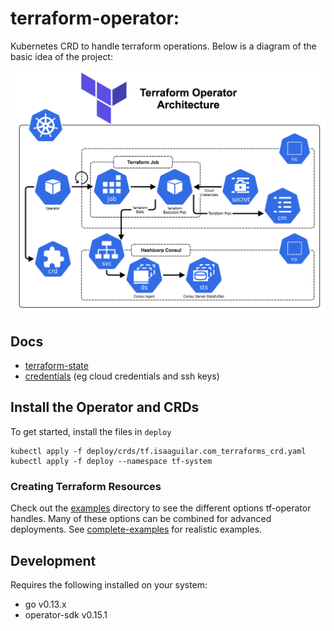 # terraform-operator:
Kubernetes CRD to handle terraform operations. Below is a diagram of the basic idea of the project:

![](tfop_1.png)

## Docs

- [terraform-state](docs/terraform-state.md)
- [credentials](docs/credentials.md) (eg cloud credentials and ssh keys)

## Install the Operator and CRDs

To get started, install the files in `deploy`

```
kubectl apply -f deploy/crds/tf.isaaguilar.com_terraforms_crd.yaml
kubectl apply -f deploy --namespace tf-system
```


### Creating Terraform Resources

Check out the [examples](examples) directory to see the different options tf-operator handles. Many of these options can be combined for advanced deployments. See [complete-examples](examples/complete-examples) for realistic examples. 

## Development

Requires the following installed on your system:

- go v0.13.x
- operator-sdk v0.15.1


